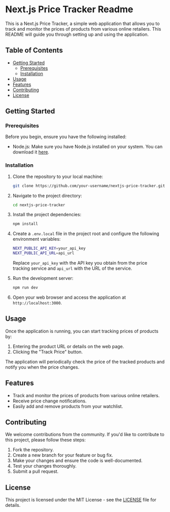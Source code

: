 # Next.js Price Tracker Readme

This is a Next.js Price Tracker, a simple web application that allows you to track and monitor the prices of products from various online retailers. This README will guide you through setting up and using the application.

## Table of Contents

- [Getting Started](#getting-started)
  - [Prerequisites](#prerequisites)
  - [Installation](#installation)
- [Usage](#usage)
- [Features](#features)
- [Contributing](#contributing)
- [License](#license)

## Getting Started

### Prerequisites

Before you begin, ensure you have the following installed:

- Node.js: Make sure you have Node.js installed on your system. You can download it [here](https://nodejs.org/).

### Installation

1. Clone the repository to your local machine:

   ```bash
   git clone https://github.com/your-username/nextjs-price-tracker.git
   ```

2. Navigate to the project directory:

   ```bash
   cd nextjs-price-tracker
   ```

3. Install the project dependencies:

   ```bash
   npm install
   ```

4. Create a `.env.local` file in the project root and configure the following environment variables:

   ```bash
   NEXT_PUBLIC_API_KEY=your_api_key
   NEXT_PUBLIC_API_URL=api_url
   ```

   Replace `your_api_key` with the API key you obtain from the price tracking service and `api_url` with the URL of the service.

5. Run the development server:

   ```bash
   npm run dev
   ```

6. Open your web browser and access the application at `http://localhost:3000`.

## Usage

Once the application is running, you can start tracking prices of products by:

1. Entering the product URL or details on the web page.
2. Clicking the "Track Price" button.

The application will periodically check the price of the tracked products and notify you when the price changes.

## Features

- Track and monitor the prices of products from various online retailers.
- Receive price change notifications.
- Easily add and remove products from your watchlist.

## Contributing

We welcome contributions from the community. If you'd like to contribute to this project, please follow these steps:

1. Fork the repository.
2. Create a new branch for your feature or bug fix.
3. Make your changes and ensure the code is well-documented.
4. Test your changes thoroughly.
5. Submit a pull request.

## License

This project is licensed under the MIT License - see the [LICENSE](LICENSE) file for details.
